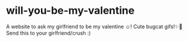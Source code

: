# will-you-be-my-valentine
A website to ask my girlfriend to be my valentine ☺️! Cute bugcat gifs!✨💞 Send this to your girlfriend/crush :)
